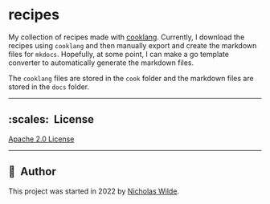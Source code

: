 # recipes

My collection of recipes made with [cooklang][1]. Currently, I download the
recipes using `cooklang` and then manually export and create the markdown
files for `mkdocs`. Hopefully, at some point, I can make a go template
converter to automatically generate the markdown files.

The `cooklang` files are stored in the `cook` folder and the markdown files are stored
in the `docs` folder.

---

## ​:scales:​&nbsp;​ License

​[​Apache 2.0 License​](./LICENSE) 

---

## ​:pencil:​&nbsp;​ Author

​This project was started in 2022 by [​Nicholas Wilde​](https://github.com/nicholaswilde/).

[1]: https://cooklang.org/

